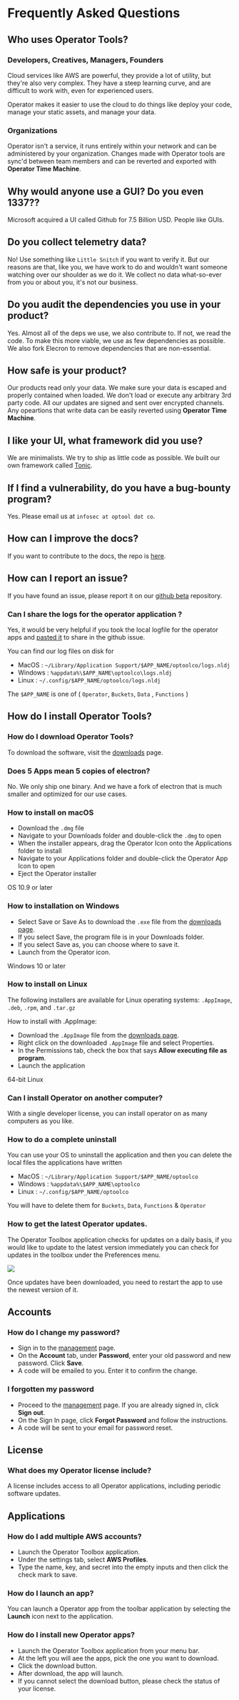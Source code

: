 # Frequently Asked Questions

## Who uses Operator Tools?

### Developers, Creatives, Managers, Founders

Cloud services like AWS are powerful, they provide a lot of utility,
but they're also very complex. They have a steep learning curve, and
are difficult to work with, even for experienced users.

Operator makes it easier to use the cloud to do things like deploy
your code, manage your static assets, and manage your data.

### Organizations

Operator isn't a service, it runs entirely within your network and
can be administered by your organization. Changes made with Operator
tools are sync'd between team members and can be reverted and exported
with <b>Operator Time Machine</b>.

## Why would anyone use a GUI? Do you even 1337??

Microsoft acquired a UI called Github for 7.5 Billion USD. People like GUIs.

## Do you collect telemetry data?

No! Use something like `Little Snitch` if you want to verify it. But our
reasons are that, like you, we have work to do and wouldn't want someone
watching over our shoulder as we do it. We collect no data what-so-ever
from you or about you, it's not our business.

## Do you audit the dependencies you use in your product?

Yes. Almost all of the deps we use, we also contribute to. If not, we
read the code. To make this more viable, we use as few dependencies as
possible. We also fork Elecron to remove dependencies that are
non-essential.

## How safe is your product?

Our products read only your data. We make sure your data is escaped
and properly contained when loaded. We don't load or execute any arbitrary
3rd party code. All our updates are signed and sent over encrypted channels.
Any opeartions that write data can be easily reverted using <b>Operator
Time Machine</b>.

## I like your UI, what framework did you use?

We are minimalists. We try to ship as little code as possible. We built our
own framework called [Tonic](https://tonic.technology).

## If I find a vulnerability, do you have a bug-bounty program?

Yes. Please email us at `infosec at optool dot co`.

## How can I improve the docs?

If you want to contribute to the docs, the repo is [here](https://github.com/optoolco/docs).

## How can I report an issue?

If you have found an issue, please report it on our [github beta](https://github.com/optoolco/beta/issues)
repository.

### Can I share the logs for the operator application ?

Yes, it would be very helpful if you took the local logfile for
the operator apps and [pasted it](https://gist.github.com/) to share
in the github issue.

You can find our log files on disk for

 - MacOS : `~/Library/Application Support/$APP_NAME/optoolco/logs.nldj`
 - Windows : `%appdata%\$APP_NAME\optoolco\logs.nldj`
 - Linux : `~/.config/$APP_NAME/optoolco/logs.nldj`

The `$APP_NAME` is one of ( `Operator`, `Buckets`, `Data` , `Functions` )

## How do I install Operator Tools?

### How do I download Operator Tools?

To download the software, visit the [downloads](/download) page.

### Does 5 Apps mean 5 copies of electron?

No. We only ship one binary. And we have a fork of electron that is much smaller and optimized for our use cases.

### How to install on macOS

- Download the <code>.dmg</code> file
- Navigate to your Downloads folder and double-click the <code>.dmg</code> to open
- When the installer appears, drag the Operator Icon onto the Applications folder to install
- Navigate to your Applications folder and double-click the Operator App Icon to open
- Eject the Operator installer

<notification-inline
  id="notification-macos-installation"
  dismiss="false"
  title="System Requirements"
  display="true">OS 10.9 or later
</notification-inline>

### How to installation on Windows

- Select Save or Save As to download the <code>.exe</code> file from the <a href="/downloads" alt="Downloads">downloads page</a>.
- If you select Save, the program file is in your Downloads folder.
- If you select Save as, you can choose where to save it.
- Launch from the Operator icon.

<notification-inline
  id="notification-macos-installation"
  dismiss="false"
  title="System Requirements"
  display="true">Windows 10 or later
</notification-inline>

### How to install on Linux

The following installers are available for Linux operating systems: <code>.AppImage</code>,
<code>.deb</code>, <code>.rpm</code>, and <code>.tar.gz</code>

How to install with .AppImage:

- Download the <code>.AppImage</code> file from the <a href="/downloads" alt="Downloads">downloads page</a>.
- Right click on the downloaded <code>.AppImage</code> file and select Properties.
- In the Permissions tab, check the box that says <b>Allow executing file as program</b>.
- Launch the application

<notification-inline
  id="notification-macos-installation"
  dismiss="false"
  title="System Requirements"
  display="true">64-bit Linux
</notification-inline>

### Can I install Operator on another computer?

With a single developer license, you can install operator on as many computers as you like.

### How to do a complete uninstall

You can use your OS to uninstall the application and then you can delete
the local files the applications have written

 - MacOS : `~/Library/Application Support/$APP_NAME/optoolco`
 - Windows : `%appdata%\$APP_NAME\optoolco`
 - Linux : `~/.config/$APP_NAME/optoolco`

You will have to delete them for `Buckets`, `Data`, `Functions` & `Operator`

### How to get the latest Operator updates.

The Operator Toolbox application checks for updates on a daily basis, if you
would like to update to the latest version immediately you can check for updates in the toolbox under the Preferences menu.

<img class="fullscreen" src="https://raw.githubusercontent.com/optoolco/docs/master/guides/faq/images/check-updates.png"/>

Once updates have been downloaded, you need to restart the app
to use the newest version of it.

## Accounts

### How do I change my password?

- Sign in to the <a href="/manage" alt="Management Page">management</a> page.
- On the <b>Account</b> tab, under <b>Password</b>, enter your old password and new password. Click <b>Save</b>.
- A code will be emailed to you. Enter it to confirm the change.

### I forgotten my password

- Proceed to the <a href="/management" alt="Management Page">management</a> page. If you are already signed in, click <b>Sign out</b>.
- On the Sign In page, click <b>Forgot Password</b> and follow the instructions.
- A code will be sent to your email for password reset.

## License

### What does my Operator license include?

A license includes access to all Operator applications, including periodic software updates.

## Applications

### How do I add multiple AWS accounts?

- Launch the Operator Toolbox application.
- Under the settings tab, select <b>AWS Profiles</b>.
- Type the name, key, and secret into the empty inputs and then click the check mark to save.

### How do I launch an app?

You can launch a Operator app from the toolbar application by selecting the <b>Launch</b> icon
next to the application.

### How do I install new Operator apps?

- Launch the Operator Toolbox application from your menu bar.
- At the left you will aee the apps, pick the one you want to download.
- Click the download button.
- After download, the app will launch.
- If you cannot select the download button, please check the status of your license.
